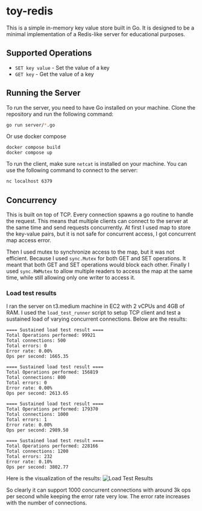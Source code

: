 # toy-redis

This is a simple in-memory key value store built in Go. It is designed to be a minimal implementation of a Redis-like server for educational purposes.

## Supported Operations

- `SET key value` - Set the value of a key
- `GET key` - Get the value of a key

## Running the Server

To run the server, you need to have Go installed on your machine. Clone the repository and run the following command:

```bash
go run server/*.go
```

Or use docker compose
```
docker compose build
docker compose up

````

To run the client, make sure `netcat` is installed on your machine. You can use the following command to connect to the server:

```bash
nc localhost 6379
````

## Concurrency

This is built on top of TCP. Every connection spawns a go routine to handle the request. This means that multiple clients can connect to the server at the same time and send requests concurrently.
At first I used map to store the key-value pairs, but it is not safe for concurrent access, I got concurrent map access error.

Then I used mutex to synchronize access to the map, but it was not efficient. Because I used `sync.Mutex` for both GET and SET operations. It meant that both GET and SET operations would block each other. Finally I used `sync.RWMutex` to allow multiple readers to access the map at the same time, while still allowing only one writer to access it.

### Load test results

I ran the server on t3.medium machine in EC2 with 2 vCPUs and 4GB of RAM. I used the `load_test_runner` script to setup TCP client and test a sustained load of varying concurrent connections. Below are the results:

```
==== Sustained load test result ====
Total Operations performed: 99921
Total connections: 500
Total errors: 0
Error rate: 0.00%
Ops per second: 1665.35

==== Sustained load test result ====
Total Operations performed: 156819
Total connections: 800
Total errors: 0
Error rate: 0.00%
Ops per second: 2613.65

==== Sustained load test result ====
Total Operations performed: 179370
Total connections: 1000
Total errors: 1
Error rate: 0.00%
Ops per second: 2989.50

==== Sustained load test result ====
Total Operations performed: 228166
Total connections: 1200
Total errors: 232
Error rate: 0.10%
Ops per second: 3802.77
```

Here is the visualization of the results:
![Load Test Results](./load_testing_results.png)

So clearly it can support 1000 concurrent connections with around 3k ops per second while keeping the error rate very low. The error rate increases with the number of connections.
